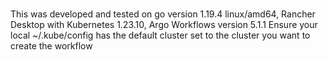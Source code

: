 ###
This was developed and tested on go version 1.19.4 linux/amd64, Rancher Desktop with Kubernetes 1.23.10, Argo Workflows version 5.1.1
Ensure your local ~/.kube/config has the default cluster set to the cluster you want to create the workflow
###


